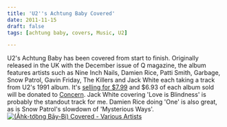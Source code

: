 ```yaml
---
title: 'U2''s Achtung Baby Covered'
date: 2011-11-15
draft: false
tags: [achtung baby, covers, Music, U2]

---
```


U2's Achtung Baby has been covered from start to finish. Originally released in the UK with the December issue of Q magazine, the album features artists such as Nine Inch Nails, Damien Rice, Patti Smith, Garbage, Snow Patrol, Gavin Friday, The Killers and Jack White each taking a track from U2's 1991 album. It's [selling for $7.99](http://click.linksynergy.com/fs-bin/stat?id=6PFrOqNV4B8&offerid=146261&type=3&subid=0&tmpid=1826&RD_PARM1=http%253A%252F%252Fitunes.apple.com%252Fca%252Falbum%252Fid478064554%253Fuo%253D4%2526partnerId%253D30) and $6.93 of each album sold will be donated to [Concern](http://www.concern.net/). Jack White covering 'Love is Blindness' is probably the standout track for me. Damien Rice doing 'One' is also great, as is Snow Patrol's slowdown of 'Mysterious Ways'. [![(Ǎhk-to͝ong Bāy-Bi) Covered - Various Artists](http://ax.phobos.apple.com.edgesuite.net/images/web/linkmaker/badge_itunes-lrg.gif)](http://click.linksynergy.com/fs-bin/stat?id=6PFrOqNV4B8&offerid=146261&type=3&subid=0&tmpid=1826&RD_PARM1=http%253A%252F%252Fitunes.apple.com%252Fca%252Falbum%252Fid478064554%253Fuo%253D4%2526partnerId%253D30)